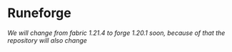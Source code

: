 # Runeforge
*We will change from fabric 1.21.4 to forge 1.20.1 soon, because of that the repository will also change*
